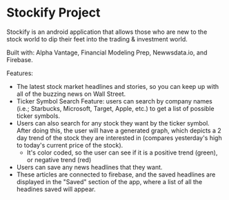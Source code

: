 # Stockify Project

Stockify is an android application that allows those who are new to the stock world to dip their feet into the trading & investment world.

Built with: Alpha Vantage, Financial Modeling Prep, Newwsdata.io, and Firebase.

Features:

- The latest stock market headlines and stories, so you can keep up with all of the buzzing news on Wall Street.
- Ticker Symbol Search Feature: users can search by company names (i.e.; Starbucks, Microsoft, Target, Apple, etc.) to get a list of possible ticker symbols.
- Users can also search for any stock they want by the ticker symbol. After doing this, the user will have a generated graph, which depicts a 2 day trend of the stock they are interested in (compares yesterday's high to today's current price of the stock). 
  - It's color coded, so the user can see if it is a positive trend (green), or negative trend (red)
- Users can save any news headlines that they want.
- These articles are connected to firebase, and the saved headlines are displayed in the "Saved" section of the app, where a list of all the headines saved will appear.
